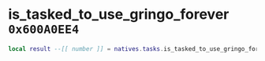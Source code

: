 # is_tasked_to_use_gringo_forever `0x600A0EE4`

```lua
local result --[[ number ]] = natives.tasks.is_tasked_to_use_gringo_forever(_unk0 --[[ number ]], _unk1 --[[ number ]])
```
